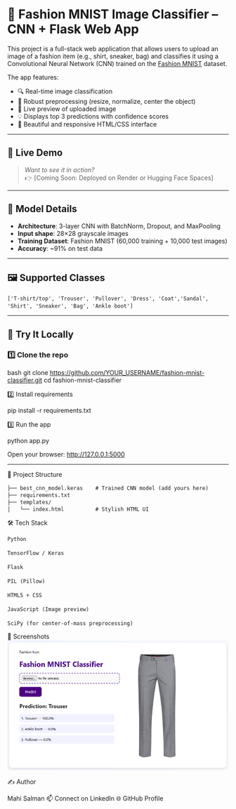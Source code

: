 # 🧥 Fashion MNIST Image Classifier – CNN + Flask Web App

This project is a full-stack web application that allows users to upload an image of a fashion item (e.g., shirt, sneaker, bag) and classifies it using a Convolutional Neural Network (CNN) trained on the [Fashion MNIST](https://github.com/zalandoresearch/fashion-mnist) dataset.

The app features:
- 🔍 Real-time image classification
- 🧠 Robust preprocessing (resize, normalize, center the object)
- 📸 Live preview of uploaded image
- 💡 Displays top 3 predictions with confidence scores
- 🎨 Beautiful and responsive HTML/CSS interface

---

## 🚀 Live Demo

> _Want to see it in action?_  
> 👉 [Coming Soon: Deployed on Render or Hugging Face Spaces]

---

## 🧠 Model Details

- **Architecture**: 3-layer CNN with BatchNorm, Dropout, and MaxPooling
- **Input shape**: 28×28 grayscale images
- **Training Dataset**: Fashion MNIST (60,000 training + 10,000 test images)
- **Accuracy**: ~91% on test data

---

## 🖼️ Supported Classes

``` ['T-shirt/top', 'Trouser', 'Pullover', 'Dress', 'Coat','Sandal', 'Shirt', 'Sneaker', 'Bag', 'Ankle boot'] ```

---

## 🧪 Try It Locally

### 1️⃣ Clone the repo

bash
git clone https://github.com/YOUR_USERNAME/fashion-mnist-classifier.git
cd fashion-mnist-classifier

2️⃣ Install requirements

pip install -r requirements.txt

3️⃣ Run the app

python app.py

Open your browser: http://127.0.0.1:5000

---

📁 Project Structure

```├── app.py                  # Flask backend
├── best_cnn_model.keras    # Trained CNN model (add yours here)
├── requirements.txt
├── templates/
│   └── index.html          # Stylish HTML UI
```

🛠 Tech Stack

    Python

    TensorFlow / Keras

    Flask

    PIL (Pillow)

    HTML5 + CSS

    JavaScript (Image preview)

    SciPy (for center-of-mass preprocessing)

📸 Screenshots
![Screenshot](https://github.com/mahisalman/Fashion_MNIST_Classifier/blob/main/Screenshot_2.png)

✍️ Author

Mahi Salman
📫 Connect on LinkedIn
🌐 GitHub Profile


